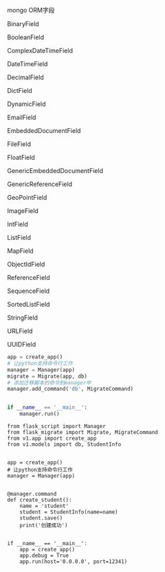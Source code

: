 mongo ORM字段

BinaryField

BooleanField

ComplexDateTimeField

DateTimeField

DecimalField

DictField

DynamicField

EmailField

EmbeddedDocumentField

FileField

FloatField

GenericEmbeddedDocumentField

GenericReferenceField

GeoPointField

ImageField

IntField

ListField

MapField

ObjectIdField

ReferenceField

SequenceField

SortedListField

StringField

URLField

UUIDField



```python
app = create_app()
# 让python支持命令行工作
manager = Manager(app)
migrate = Migrate(app, db)
# 添加迁移脚本的命令到manager中
manager.add_command('db', MigrateCommand)


if __name__ == '__main__':
    manager.run()
```





```
from flask_script import Manager
from flask_migrate import Migrate, MigrateCommand
from v1.app import create_app
from v1.models import db, StudentInfo


app = create_app()
# 让python支持命令行工作
manager = Manager(app)


@manager.command
def create_student():
    name = 'student'
    student = StudentInfo(name=name)
    student.save()
    print('创建成功')


if __name__ == '__main__':
    app = create_app()
    app.debug = True
    app.run(host='0.0.0.0', port=12341)
```